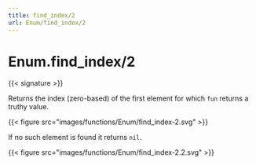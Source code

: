 ```yaml
---
title: find_index/2
url: Enum/find_index/2
---
```


# Enum.find_index/2

{{< signature >}}

Returns the index (zero-based) of the first element for which `fun` returns a truthy value.

{{< figure src="images/functions/Enum/find_index-2.svg" >}}

If no such element is found it returns `nil`.

{{< figure src="images/functions/Enum/find_index-2.2.svg" >}}
